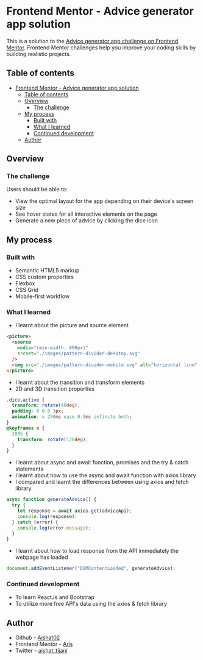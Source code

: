 # Frontend Mentor - Advice generator app solution

This is a solution to the [Advice generator app challenge on Frontend Mentor](https://www.frontendmentor.io/challenges/advice-generator-app-QdUG-13db). Frontend Mentor challenges help you improve your coding skills by building realistic projects.

## Table of contents

- [Frontend Mentor - Advice generator app solution](#frontend-mentor---advice-generator-app-solution)
  - [Table of contents](#table-of-contents)
  - [Overview](#overview)
    - [The challenge](#the-challenge)
  - [My process](#my-process)
    - [Built with](#built-with)
    - [What I learned](#what-i-learned)
    - [Continued development](#continued-development)
  - [Author](#author)

## Overview

### The challenge

Users should be able to:

- View the optimal layout for the app depending on their device's screen size
- See hover states for all interactive elements on the page
- Generate a new piece of advice by clicking the dice icon

## My process

### Built with

- Semantic HTML5 markup
- CSS custom properties
- Flexbox
- CSS Grid
- Mobile-first workflow

### What I learned

- I learnt about the picture and source element

```html
<picture>
  <source
    media="(min-width: 800px)"
    srcset="./images/pattern-divider-desktop.svg"
  />
  <img src="./images/pattern-divider-mobile.svg" alt="horizontal line" />
</picture>
```

- I learnt about the transition and transform elements
- 2D and 3D transition properties

```css
.dice.active {
  transform: rotate(40deg);
  padding: 0 0 0 3px;
  animation: x 250ms ease 0.5ms infinite both;
}
@keyframes x {
  100% {
    transform: rotate(120deg);
  }
}
```

- I learnt about async and await function, promises and the try & catch statements
- I learnt about how to use the async and await function with axios library
- I compared and learnt the differences between using axios and fetch library

```js
async function generateAdvice() {
  try {
    let response = await axios.get(adviceApi);
    console.log(response);
  } catch (error) {
    console.log(error.message);
  }
}
```

- I learnt about how to load response from the API immediately the webpage has loaded

```js
document.addEventListener("DOMContentLoaded", generateAdvice);
```

### Continued development

- To learn ReactJs and Bootstrap
- To utilize more free API's data using the axios & fetch library

## Author

- Github - [Aishat02](https://github.com/Aishat02)
- Frontend Mentor - [Aris](https://www.frontendmentor.io/profile/Aishat02)
- Twitter - [aishat_tijani](https://www.twitter.com/aishat__tijani)
